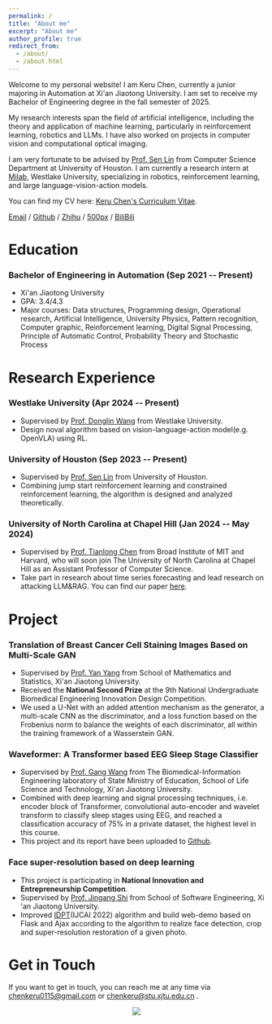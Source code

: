 ```yaml
---
permalink: /
title: "About me"
excerpt: "About me"
author_profile: true
redirect_from: 
  - /about/
  - /about.html
---
```


Welcome to my personal website! I am Keru Chen, currently a junior majoring in Automation at Xi'an Jiaotong University. I am set to receive my Bachelor of Engineering degree in the fall semester of 2025. 

My research interests span the field of artificial intelligence, including the theory and application of machine learning, particularly in reinforcement learning, robotics and LLMs. I have also worked on projects in computer vision and computational optical imaging.

I am very fortunate to be advised by [Prof. Sen Lin](https://slin70.github.io/) from Computer Science Department at University of Houston. I am currently a research intern at [Milab](https://milab.westlake.edu.cn/), Westlake University, specializing in robotics, reinforcement learning, and large language-vision-action models.

You can find my CV here: [Keru Chen's Curriculum Vitae](../assets/My_CV.pdf).

[Email](chenkeru0115@gmail.com) / [Github](https://github.com/CLIVERCHEN) / [Zhihu](https://www.zhihu.com/people/chen-ke-ru-46) / [500px](https://500px.com.cn/community/user-details/1399dc72d47cfb674f14f7095df897789?mine=1) / [BiliBili](https://space.bilibili.com/349627502?spm_id_from=333.1007.0.0)

# Education
### Bachelor of Engineering in Automation (Sep 2021 -- Present)
* Xi'an Jiaotong University
* GPA: 3.4/4.3
* Major courses: Data structures, Programming design, Operational research, Artificial Intelligence, University Physics, Pattern recognition, Computer graphic, Reinforcement learning, Digital Signal Processing, Principle of Automatic Control, Probability Theory and Stochastic Process

# Research Experience
### Westlake University (Apr 2024 -- Present)
* Supervised by [Prof. Donglin Wang](https://milab.westlake.edu.cn/) from Westlake University.
* Design noval algorithm based on vision-language-action model(e.g. OpenVLA) using RL.

### University of Houston (Sep 2023 -- Present)
* Supervised by [Prof. Sen Lin](https://slin70.github.io/) from University of Houston.
* Combining jump start reinforcement learning and constrained reinforcement learning, the algorithm is designed and analyzed theoretically.

### University of North Carolina at Chapel Hill (Jan 2024 -- May 2024)
* Supervised by [Prof. Tianlong Chen](https://tianlong-chen.github.io/) from Broad Institute of MIT and Harvard, who will soon join The University of North Carolina at Chapel Hill as an Assistant Professor of Computer Science.
* Take part in research about time series forecasting and lead research on attacking LLM&RAG. You can find our paper [here](https://arxiv.org/pdf/2406.19417).

# Project
### Translation of Breast Cancer Cell Staining Images Based on Multi-Scale GAN
* Supervised by [Prof. Yan Yang](https://math.xjtu.edu.cn/info/1370/12577.htm) from School of Mathematics and Statistics, Xi'an Jiaotong University.
* Received the **National Second Prize** at the 9th National Undergraduate Biomedical Engineering Innovation Design Competition.
* We used a U-Net with an added attention mechanism as the generator, a multi-scale CNN as the discriminator, and a loss function based on the Frobenius norm to balance the weights of each discriminator, all within the training framework of a Wasserstein GAN.

### Waveformer: A Transformer based EEG Sleep Stage Classifier
* Supervised by [Prof. Gang Wang](https://gr.xjtu.edu.cn/web/ggwang/home)  from The Biomedical-Information Engineering laboratory of State Ministry of Education, School of Life Science and Technology, Xi'an Jiaotong University.
* Combined with deep learning and signal processing techniques, i.e. encoder block of Transformer, convolutional auto-encoder and wavelet transform to classify sleep stages using EEG, and reached a classification accuracy of 75% in a private dataset, the highest level in this course.
* This project and its report have been uploaded to [Github](https://github.com/CLIVERCHEN/Waveformer_EEG_Sleep_Stage_Classifier).

### Face super-resolution based on deep learning
* This project is participating in **National Innovation and Entrepreneurship Competition**.
* Supervised by [Prof. Jingang Shi](https://gr.xjtu.edu.cn/en/web/jingang) from School of Software Engineering, Xi 'an Jiaotong University.
* Improved [IDPT](https://www.ijcai.org/proceedings/2022/182)(IJCAI 2022) algorithm and build web-demo based on Flask and Ajax according to the algorithm to realize face detection, crop and super-resolution restoration of a given photo.

# Get in Touch
If you want to get in touch, you can reach me at any time via chenkeru0115@gmail.com or chenkeru@stu.xjtu.edu.cn .

<div style="text-align: center;">
    <a href='https://clustrmaps.com/site/1bxu0'  title='Visit tracker'><img src='//clustrmaps.com/map_v2.png?cl=080808&w=300&t=n&d=CUeW8GoaI6RpnTxJlJEAsietKXCiiLAPDkyiG2YeKx0&co=ffffff&ct=808080'/>
    </a>
</div>

